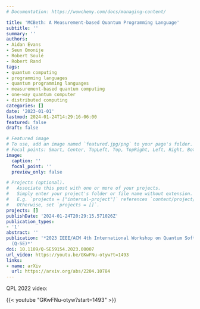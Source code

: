 ```yaml
---
# Documentation: https://wowchemy.com/docs/managing-content/

title: 'MCBeth: A Measurement-based Quantum Programming Language'
subtitle: ''
summary: ''
authors:
- Aidan Evans
- Seun Omonije
- Robert Soulé
- Robert Rand
tags:
- quantum computing
- programming languages
- quantum programming languages
- measurement-based quantum computing
- one-way quantum computer
- distributed computing
categories: []
date: '2023-01-01'
lastmod: 2024-01-24T14:29:16-06:00
featured: false
draft: false

# Featured image
# To use, add an image named `featured.jpg/png` to your page's folder.
# Focal points: Smart, Center, TopLeft, Top, TopRight, Left, Right, BottomLeft, Bottom, BottomRight.
image:
  caption: ''
  focal_point: ''
  preview_only: false

# Projects (optional).
#   Associate this post with one or more of your projects.
#   Simply enter your project's folder or file name without extension.
#   E.g. `projects = ["internal-project"]` references `content/project/deep-learning/index.md`.
#   Otherwise, set `projects = []`.
projects: []
publishDate: '2024-01-24T20:29:15.571026Z'
publication_types:
- '1'
abstract: ''
publication: '*2023 IEEE/ACM 4th International Workshop on Quantum Software Engineering
  (Q-SE)*'
doi: 10.1109/Q-SE59154.2023.00007
url_video: https://youtu.be/GKwFNu-otyw?t=1493
links:
- name: arXiv
  url: https://arxiv.org/abs/2204.10784
---
```

QPL 2022 video:
<p>
{{< youtube "GKwFNu-otyw?start=1493" >}}
</p>